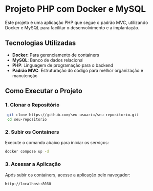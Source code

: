 # Projeto PHP com Docker e MySQL

Este projeto é uma aplicação PHP que segue o padrão MVC, utilizando Docker e MySQL para facilitar o desenvolvimento e a implantação.

## Tecnologias Utilizadas

- **Docker**: Para gerenciamento de containers
- **MySQL**: Banco de dados relacional
- **PHP**: Linguagem de programação para o backend
- **Padrão MVC**: Estruturação do código para melhor organização e manutenção

## Como Executar o Projeto

### 1. Clonar o Repositório

```sh
 git clone https://github.com/seu-usuario/seu-repositorio.git
 cd seu-repositorio
```

### 2. Subir os Containers

Execute o comando abaixo para iniciar os serviços:

```sh
docker compose up -d
```

### 3. Acessar a Aplicação

Após subir os containers, acesse a aplicação pelo navegador:

```
http://localhost:8080
```
